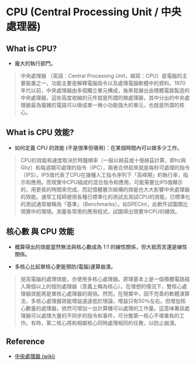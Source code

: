 # CPU (Central Processing Unit / 中央處理器)


## What is CPU?

* 龐大的執行部門。

> 中央處理器 （英語：Central Processing Unit，縮寫：CPU）是電腦的主要裝置之一，功能主要是解釋電腦指令以及處理電腦軟體中的資料。1970年代以前，中央處理器由多個獨立單元構成，後來發展出由積體電路製造的中央處理器，這些高度收縮的元件就是所謂的微處理器，其中分出的中央處理器最為複雜的電路可以做成單一微小功能強大的單元，也就是所謂的核心。


## What is CPU 效能?

* 如何定義 CPU 的效能 (不是很準但堪用)：在某個時間內可以做多少工作。

> CPU的效能和速度取決於時鐘頻率（一般以赫茲或十億赫茲計算，即hz與Ghz）和每週期可處理的指令（IPC），兩者合併起來就是每秒可處理的指令（IPS）。IPS值代表了CPU在幾種人工指令序列下「高峰期」的執行率，指示和應用。而現實中CPU組成的混合指令和應用，可能需要比IPS值顯示的，用更長的時間來完成。而記憶體層次結構的效能也大大影響中央處理器的效能。通常工程師便用各種已標準化的測試去測試CPU的效能，已標準化的測試通常被稱為「基準」（Benchmarks）。如SPECint，此軟仵試圖類比現實中的環境。測量各常用的應用程式，試圖得出現實中CPU的績效。


## 核心數 與 CPU 效能

* 概算得出的效能當然無法與核心數成為 1:1 的線性關係，但大抵而言還是線性關係。

* 多核心比起單核心更能預防(電腦)運算崩潰。

> 提高電腦的處理效能，亦使用多核心處理器。原理基本上是一個積體電路插入兩個以上的個別處理器（意義上稱為核心）。在理想的情況下，雙核心處理器效能將是單核心處理器的兩倍。然而，在現實中，因不完善的軟體演算法，多核心處理器效能增益遠遠低於理論，增益只有50％左右。但增加核心數量的處理器，依然可增加一台計算機可以處理的工作量。這意味著該處理器可以處理大量的不同步的指令和事件，可分擔第一核心不堪重負的工作。有時，第二核心將和相鄰核心同時處理相同的任務，以防止崩潰。


## Reference

* [中央處理器 (wiki)](https://zh.m.wikipedia.org/zh-tw/%E4%B8%AD%E5%A4%AE%E5%A4%84%E7%90%86%E5%99%A8)